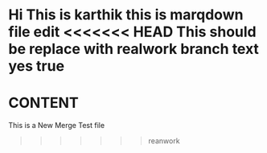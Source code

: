 Hi This is karthik
this is marqdown file edit
<<<<<<< HEAD
This should be replace with realwork branch text
yes true
=======

CONTENT
=======
This is a New Merge Test file
>>>>>>> reanwork
